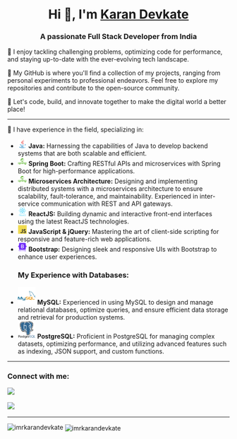 <h1 align="center">Hi 👋, I'm <u>Karan Devkate</u> </h1>

<h3 align="center">A passionate Full Stack Developer from India</h3>
<div>
    <p>🔨 I enjoy tackling challenging problems, optimizing code for performance, and staying up-to-date with the ever-evolving tech landscape.</p>
    <p>🌟 My GitHub is where you'll find a collection of my projects, ranging from personal experiments to professional endeavors. Feel free to explore my repositories and contribute to the open-source                         community.    </p>
    <p>🚀 Let's code, build, and innovate together to make the digital world a better place!</p>
</div>

<hr>
<div>

  <p>💼 I have experience in the field, specializing in:</p>
<ul>
  <li>
    <img src="https://raw.githubusercontent.com/devicons/devicon/master/icons/java/java-original.svg" alt="java" width="20" height="20"/>  
    <b>Java:</b> Harnessing the capabilities of Java to develop backend systems that are both scalable and efficient.
  </li>
  <li>
<!--     <img src="https://www.vectorlogo.zone/logos/springio/springio-icon.svg" alt="spring" width="20" height="20"/>  -->
        <img src="https://raw.githubusercontent.com/devicons/devicon/master/icons/spring/spring-original-wordmark.svg" width="20" height="20"/>   
    <b>Spring Boot:</b> Crafting RESTful APIs and microservices with Spring Boot for high-performance applications.
  </li>
  <li>
        <img src="https://raw.githubusercontent.com/devicons/devicon/master/icons/spring/spring-original-wordmark.svg" width="20" height="20"/>   
    <b>Microservices Architecture:</b> Designing and implementing distributed systems with a microservices architecture to ensure scalability, fault-tolerance, and maintainability. Experienced in inter-service communication with REST and API gateways.
  </li>
  <li>
    <img src="https://raw.githubusercontent.com/devicons/devicon/master/icons/react/react-original-wordmark.svg" alt="react" width="20" height="20"/>
    <b>ReactJS:</b> Building dynamic and interactive front-end interfaces using the latest ReactJS technologies.
  </li>
  <li>
    <img src="https://raw.githubusercontent.com/devicons/devicon/master/icons/javascript/javascript-original.svg" alt="javascript" width="20" height="20"/> 
    <b>JavaScript & jQuery:</b> Mastering the art of client-side scripting for responsive and feature-rich web applications.
  </li>
  <li>
    <img src="https://raw.githubusercontent.com/devicons/devicon/master/icons/bootstrap/bootstrap-plain-wordmark.svg" alt="bootstrap" width="20" height="20"/>
    <b>Bootstrap:</b> Designing sleek and responsive UIs with Bootstrap to enhance user experiences.
  </li>
  <h3>My Experience with Databases:</h3>
  <li>
    <img src="https://raw.githubusercontent.com/devicons/devicon/master/icons/mysql/mysql-original-wordmark.svg" alt="mysql" width="40" height="40"/>  
    <b>MySQL:</b> Experienced in using MySQL to design and manage relational databases, optimize queries, and ensure efficient data storage and retrieval for production systems.
  </li>
  <li>
    <img src="https://raw.githubusercontent.com/devicons/devicon/master/icons/postgresql/postgresql-original-wordmark.svg" alt="postgresql" width="40" height="40"/> 
    <b>PostgreSQL:</b> Proficient in PostgreSQL for managing complex datasets, optimizing performance, and utilizing advanced features such as indexing, JSON support, and custom functions.
  </li>
</ul>

</div>
<hr>

<div>
  <h3 align="left">Connect with me:</h3>
 <p>
   <a href="https://www.linkedin.com/in/karan-devkate-374036203/"><img src="https://img.shields.io/badge/LinkedIn-%230077B5.svg?style=flat-square&logo=linkedin&logoColor=white" /></a>
  </p>
  <p>
  <a href="mailto:karandevkate225@gmail.com" ><img src="https://img.shields.io/badge/gmail-%23DD0031.svg" /></a>
  </p>

  <p>
  <!-- <a href="https://www.instagram.com/imr_karan_devkate/" target="_blank"><img src="https://img.shields.io/badge/Instagram-%23E4405F.svg?style=flat-square&logo=instagram&logoColor=white" /></a> -->
  </p>
</div>

<hr>

<div>
  <p><img align="left" src="https://github-readme-stats.vercel.app/api/top-langs?username=imrkarandevkate&show_icons=true&locale=en&layout=compact&amp;title_color=0891b2&amp;text_color=ffffff&amp;icon_color=0891b2&amp;bg_color=1c1917&amp;hide_border=true&amp;show_icons=true" style="max-width: 100%;" alt="imrkarandevkate" /></p>

<p>&nbsp;<img align="center" src="https://github-readme-stats.vercel.app/api?username=imrkarandevkate&show_icons=true&locale=en&amp;title_color=0891b2&amp;text_color=ffffff&amp;icon_color=0891b2&amp;bg_color=1c1917&amp;hide_border=true&amp;show_icons=true" style="max-width: 100%;" alt="imrkarandevkate" /></p>
</div>
